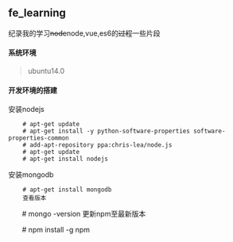 ## fe_learning

纪录我的学习~~node~~node,vue,es6的~~过程~~一些片段
#### 系统环境
>ubuntu14.0
#### 开发环境的搭建
安装nodejs

        # apt-get update  
        # apt-get install -y python-software-properties software-properties-common  
        # add-apt-repository ppa:chris-lea/node.js  
        # apt-get update  
        # apt-get install nodejs

安装mongodb

        # apt-get install mongodb
        查看版本
        # mongo -version
更新npm至最新版本

        # npm install -g npm
